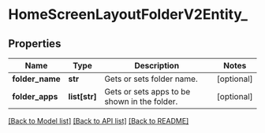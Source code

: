 # HomeScreenLayoutFolderV2Entity_

## Properties
Name | Type | Description | Notes
------------ | ------------- | ------------- | -------------
**folder_name** | **str** | Gets or sets folder name. | [optional] 
**folder_apps** | **list[str]** | Gets or sets apps to be shown in the folder. | [optional] 

[[Back to Model list]](../README.md#documentation-for-models) [[Back to API list]](../README.md#documentation-for-api-endpoints) [[Back to README]](../README.md)


